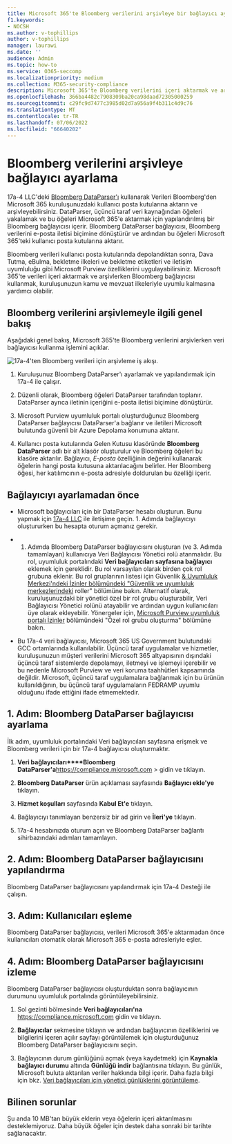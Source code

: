 ```yaml
---
title: Microsoft 365'te Bloomberg verilerini arşivleye bir bağlayıcı ayarlama
f1.keywords:
- NOCSH
ms.author: v-tophillips
author: v-tophillips
manager: laurawi
ms.date: ''
audience: Admin
ms.topic: how-to
ms.service: O365-seccomp
ms.localizationpriority: medium
ms.collection: M365-security-compliance
description: Microsoft 365'te Bloomberg verilerini içeri aktarmak ve arşivlemek için 17a-4 Bloomberg DataParser bağlayıcısını ayarlamayı ve kullanmayı öğrenin.
ms.openlocfilehash: 366ba4482c7908309ba20ca98daad72305000259
ms.sourcegitcommit: c29fc9d7477c3985d02d7a956a9f4b311c4d9c76
ms.translationtype: MT
ms.contentlocale: tr-TR
ms.lasthandoff: 07/06/2022
ms.locfileid: "66640202"
---
```

# <a name="set-up-a-connector-to-archive-bloomberg-data"></a>Bloomberg verilerini arşivleye bağlayıcı ayarlama

17a-4 LLC'deki [Bloomberg DataParser'ı](https://www.17a-4.com/Bloomberg-dataparser/) kullanarak Verileri Bloomberg'den Microsoft 365 kuruluşunuzdaki kullanıcı posta kutularına aktarın ve arşivleyebilirsiniz. DataParser, üçüncü taraf veri kaynağından öğeleri yakalamak ve bu öğeleri Microsoft 365'e aktarmak için yapılandırılmış bir Bloomberg bağlayıcısı içerir. Bloomberg DataParser bağlayıcısı, Bloomberg verilerini e-posta iletisi biçimine dönüştürür ve ardından bu öğeleri Microsoft 365'teki kullanıcı posta kutularına aktarır.

Bloomberg verileri kullanıcı posta kutularında depolandıktan sonra, Dava Tutma, eBulma, bekletme ilkeleri ve bekletme etiketleri ve iletişim uyumluluğu gibi Microsoft Purview özelliklerini uygulayabilirsiniz. Microsoft 365'te verileri içeri aktarmak ve arşivlerken Bloomberg bağlayıcısı kullanmak, kuruluşunuzun kamu ve mevzuat ilkeleriyle uyumlu kalmasına yardımcı olabilir.

## <a name="overview-of-archiving-bloomberg-data"></a>Bloomberg verilerini arşivlemeyle ilgili genel bakış

Aşağıdaki genel bakış, Microsoft 365'te Bloomberg verilerini arşivlerken veri bağlayıcısı kullanma işlemini açıklar.

![17a-4'ten Bloomberg verileri için arşivleme iş akışı.](../media/BloombergDataParserConnectorWorkflow.png)

1. Kuruluşunuz Bloomberg DataParser'ı ayarlamak ve yapılandırmak için 17a-4 ile çalışır.

2. Düzenli olarak, Bloomberg öğeleri DataParser tarafından toplanır. DataParser ayrıca iletinin içeriğini e-posta iletisi biçimine dönüştürür.

3. Microsoft Purview uyumluluk portalı oluşturduğunuz Bloomberg DataParser bağlayıcısı DataParser'a bağlanır ve iletileri Microsoft bulutunda güvenli bir Azure Depolama konumuna aktarır.

4. Kullanıcı posta kutularında Gelen Kutusu klasöründe **Bloomberg DataParser** adlı bir alt klasör oluşturulur ve Bloomberg öğeleri bu klasöre aktarılır. Bağlayıcı, *E-posta* özelliğinin değerini kullanarak öğelerin hangi posta kutusuna aktarılacağını belirler. Her Bloomberg öğesi, her katılımcının e-posta adresiyle doldurulan bu özelliği içerir.

## <a name="before-you-set-up-a-connector"></a>Bağlayıcıyı ayarlamadan önce

- Microsoft bağlayıcıları için bir DataParser hesabı oluşturun. Bunu yapmak için [17a-4 LLC](https://www.17a-4.com/contact/) ile iletişime geçin. 1. Adımda bağlayıcıyı oluştururken bu hesapta oturum açmanız gerekir.

- 1. Adımda Bloomberg DataParser bağlayıcısını oluşturan (ve 3. Adımda tamamlayan) kullanıcıya Veri Bağlayıcısı Yönetici rolü atanmalıdır. Bu rol, uyumluluk portalındaki **Veri bağlayıcıları sayfasına bağlayıcı** eklemek için gereklidir. Bu rol varsayılan olarak birden çok rol grubuna eklenir. Bu rol gruplarının listesi için Güvenlik [& Uyumluluk Merkezi'ndeki İzinler bölümündeki "Güvenlik ve uyumluluk merkezlerindeki](../security/office-365-security/permissions-in-the-security-and-compliance-center.md#roles-in-the-security--compliance-center) roller" bölümüne bakın. Alternatif olarak, kuruluşunuzdaki bir yönetici özel bir rol grubu oluşturabilir, Veri Bağlayıcısı Yönetici rolünü atayabilir ve ardından uygun kullanıcıları üye olarak ekleyebilir. Yönergeler için, [Microsoft Purview uyumluluk portalı İzinler](microsoft-365-compliance-center-permissions.md#create-a-custom-role-group) bölümündeki "Özel rol grubu oluşturma" bölümüne bakın.

- Bu 17a-4 veri bağlayıcısı, Microsoft 365 US Government bulutundaki GCC ortamlarında kullanılabilir. Üçüncü taraf uygulamalar ve hizmetler, kuruluşunuzun müşteri verilerini Microsoft 365 altyapısının dışındaki üçüncü taraf sistemlerde depolamayı, iletmeyi ve işlemeyi içerebilir ve bu nedenle Microsoft Purview ve veri koruma taahhütleri kapsamında değildir. Microsoft, üçüncü taraf uygulamalara bağlanmak için bu ürünün kullanıldığının, bu üçüncü taraf uygulamaların FEDRAMP uyumlu olduğunu ifade ettiğini ifade etmemektedir.

## <a name="step-1-set-up-a-bloomberg-dataparser-connector"></a>1. Adım: Bloomberg DataParser bağlayıcısı ayarlama

İlk adım, uyumluluk portalındaki Veri bağlayıcıları sayfasına erişmek ve Bloomberg verileri için bir 17a-4 bağlayıcısı oluşturmaktır.

1. **Veri bağlayıcıları****Bloomberg DataParser'a**<https://compliance.microsoft.com> >  gidin ve tıklayın.

2. **Bloomberg DataParser** ürün açıklaması sayfasında **Bağlayıcı ekle'ye** tıklayın.

3. **Hizmet koşulları** sayfasında **Kabul Et'e** tıklayın.

4. Bağlayıcıyı tanımlayan benzersiz bir ad girin ve **İleri'ye** tıklayın.

5. 17a-4 hesabınızda oturum açın ve Bloomberg DataParser bağlantı sihirbazındaki adımları tamamlayın.

## <a name="step-2-configure-the-bloomberg-dataparser-connector"></a>2. Adım: Bloomberg DataParser bağlayıcısını yapılandırma

Bloomberg DataParser bağlayıcısını yapılandırmak için 17a-4 Desteği ile çalışın.

## <a name="step-3-map-users"></a>3. Adım: Kullanıcıları eşleme

Bloomberg DataParser bağlayıcısı, verileri Microsoft 365'e aktarmadan önce kullanıcıları otomatik olarak Microsoft 365 e-posta adresleriyle eşler.

## <a name="step-4-monitor-the-bloomberg-dataparser-connector"></a>4. Adım: Bloomberg DataParser bağlayıcısını izleme

Bloomberg DataParser bağlayıcısı oluşturduktan sonra bağlayıcının durumunu uyumluluk portalında görüntüleyebilirsiniz.

1. Sol gezinti bölmesinde **Veri bağlayıcıları'na** <https://compliance.microsoft.com> gidin ve tıklayın.

2. **Bağlayıcılar** sekmesine tıklayın ve ardından bağlayıcının özelliklerini ve bilgilerini içeren açılır sayfayı görüntülemek için oluşturduğunuz Bloomberg DataParser bağlayıcısını seçin.

3. Bağlayıcının durum günlüğünü açmak (veya kaydetmek) için **Kaynakla bağlayıcı durumu** altında **Günlüğü indir** bağlantısına tıklayın. Bu günlük, Microsoft buluta aktarılan veriler hakkında bilgi içerir. Daha fazla bilgi için bkz. [Veri bağlayıcıları için yönetici günlüklerini görüntüleme](data-connector-admin-logs.md).

## <a name="known-issues"></a>Bilinen sorunlar

Şu anda 10 MB'tan büyük eklerin veya öğelerin içeri aktarılmasını desteklemiyoruz. Daha büyük öğeler için destek daha sonraki bir tarihte sağlanacaktır.
